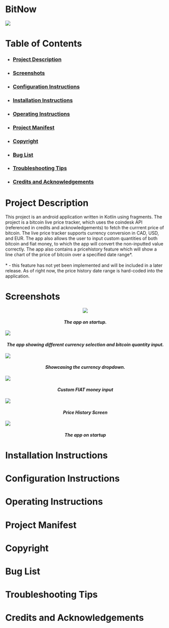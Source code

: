 <h1><strong>BitNow</strong></h1>
<img src="https://i.imgur.com/RKkwcgJ.png">


<h1 id="tableOfContents"><strong>Table of Contents</strong></h1>
<ul>
  <li>
    <h3>
      <a href="#projectDescription">Project Description</a>
    </h3>
  </li>
  <li>
    <h3>
      <a href="#screenshots">Screenshots</a>
    </h3>
  </li>
  <li>
    <h3>
      <a href="#configurationInstructions">Configuration Instructions</a>
    </h3>
  </li>
  <li>
    <h3>
      <a href="#installationInstructions">Installation Instructions</a>
    </h3>
  </li>
  <li>
    <h3>
      <a href="#operatingInstructions">Operating Instructions</a>
    </h3>
  </li>
  <li>
    <h3>
      <a href="#projectManifest">Project Manifest</a>
    </h3>
  </li>
  <li>
    <h3>
      <a href="#copyright">Copyright</a>
    </h3>
  </li>
  <li>
    <h3>
      <a href="#bugList">Bug List</a>
    </h3>
  </li>
  <li>
    <h3>
      <a href="#troubleshootingTips">Troubleshooting Tips</a>
    </h3>
  </li>
  <li>
    <h3>
      <a href="#creditsAndAcknowledgements">Credits and Acknowledgements</a>
    </h3>
  </li>
</ul>


<h1 id="projectDescription"><strong>Project Description</strong></h1>
This project is an android application written in Kotlin using fragments. The project is a bitcoin live price tracker, which uses the coindesk API (referenced in credits and acknowledgements)
to fetch the currrent price of bitcoin. The live price tracker supports currency conversion in CAD, USD, and EUR. The app also allows the user to input custom quantities of both bitcoin and fiat money, to which the app will convert the non-inputted value correctly.
The app also contains a pricehistory feature which will show a line chart of the price of bitcoin over a specified date range*. 
<br><br>
* - this feature has not yet been implemented and will be included in a later release. As of right now, the price history date range is hard-coded into the application.

<h1 id="screenshots"><strong>Screenshots</strong></h1>
<p align="center">
  
<img src="https://i.imgur.com/l7ZBRyc.png">
<h4 align="center"><i> The app on startup. </i></h4>

<img src="https://i.imgur.com/VowTS3e.png">
<h4 align="center"><i> The app showing different currency selection and bitcoin quantity input. </i></h4>

<img src="https://i.imgur.com/AYLopxb.png">
<h4 align="center"><i> Showcasing the currency dropdown. </i></h4>

<img src="https://i.imgur.com/gzX6JI6.png">
<h4 align="center"><i> Custom FIAT money input </i></h4>

<img src="https://i.imgur.com/VIhX70x.png">
<h4 align="center"><i> Price History Screen </i></h4>

<img src="https://i.imgur.com/l7ZBRyc.png">
<h4 align="center"><i> The app on startup </i></h4>

</p>

<h1 id="installationInstructions"><strong>Installation Instructions</strong></h1>


<h1 id="configurationInstructions"><strong>Configuration Instructions</strong></h1>


<h1 id="operatingInstructions"><strong>Operating Instructions</strong></h1>


<h1 id="projectManifest"><strong>Project Manifest</strong></h1>


<h1 id="copyright"><strong>Copyright</strong></h1>


<h1 id="bugList"><strong>Bug List</strong></h1>


<h1 id="troubleshootingTips"><strong>Troubleshooting Tips</strong></h1>


<h1 id="creditsAndAcknowledgements"><strong>Credits and Acknowledgements</strong></h1>



